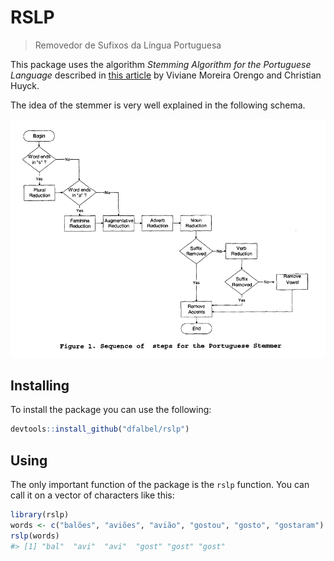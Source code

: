 
<!-- README.md is generated from README.Rmd. Please edit that file -->
RSLP
====

> Removedor de Sufixos da Língua Portuguesa

This package uses the algorithm *Stemming Algorithm for the Portuguese Language* described in [this article](http://homes.dcc.ufba.br/~dclaro/download/mate04/Artigo%20Erick.pdf) by Viviane Moreira Orengo and Christian Huyck.

The idea of the stemmer is very well explained in the following schema.

![Schema](README-schema.PNG)

Installing
----------

To install the package you can use the following:

``` r
devtools::install_github("dfalbel/rslp")
```

Using
-----

The only important function of the package is the `rslp` function. You can call it on a vector of characters like this:

``` r
library(rslp)
words <- c("balões", "aviões", "avião", "gostou", "gosto", "gostaram")
rslp(words)
#> [1] "bal"  "avi"  "avi"  "gost" "gost" "gost"
```
